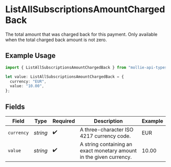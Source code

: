 # ListAllSubscriptionsAmountChargedBack

The total amount that was charged back for this payment. Only available when the total charged back amount is not
zero.

## Example Usage

```typescript
import { ListAllSubscriptionsAmountChargedBack } from "mollie-api-typescript/models/operations";

let value: ListAllSubscriptionsAmountChargedBack = {
  currency: "EUR",
  value: "10.00",
};
```

## Fields

| Field                                                               | Type                                                                | Required                                                            | Description                                                         | Example                                                             |
| ------------------------------------------------------------------- | ------------------------------------------------------------------- | ------------------------------------------------------------------- | ------------------------------------------------------------------- | ------------------------------------------------------------------- |
| `currency`                                                          | *string*                                                            | :heavy_check_mark:                                                  | A three-character ISO 4217 currency code.                           | EUR                                                                 |
| `value`                                                             | *string*                                                            | :heavy_check_mark:                                                  | A string containing an exact monetary amount in the given currency. | 10.00                                                               |
